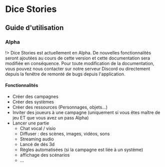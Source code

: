 # Dice Stories

## Guide d'utilisation

### Alpha

!> Dice Stories est actuellement en Alpha. De nouvelles fonctionnalités seront ajoutées au cours de cette version et cette documentation sera modifiée en conséquence. Pour toute modification de la documentation, vous pouvez nous contacter sur notre serveur Discord ou directement depuis la fenêtre de remonté de bugs depuis l'application.

#### Fonctionnalités

- Créer des campagnes
- Créer des systèmes
- Créer des ressources (Personnages, objets...)
- Inviter des joueurs à une campagne (uniquement si vous êtes maître de jeu ET que vous avez un pass Alpha)
- Lancer une partie
  - Chat vocal / visio
  - Diffuser : des scènes, images, vidéos, sons
  - Streaming audio
  - Lancé de dés 3d
  - Règles automatisées (si la campagne est liée à un système)
  - affichage des scénarios
  - ...
